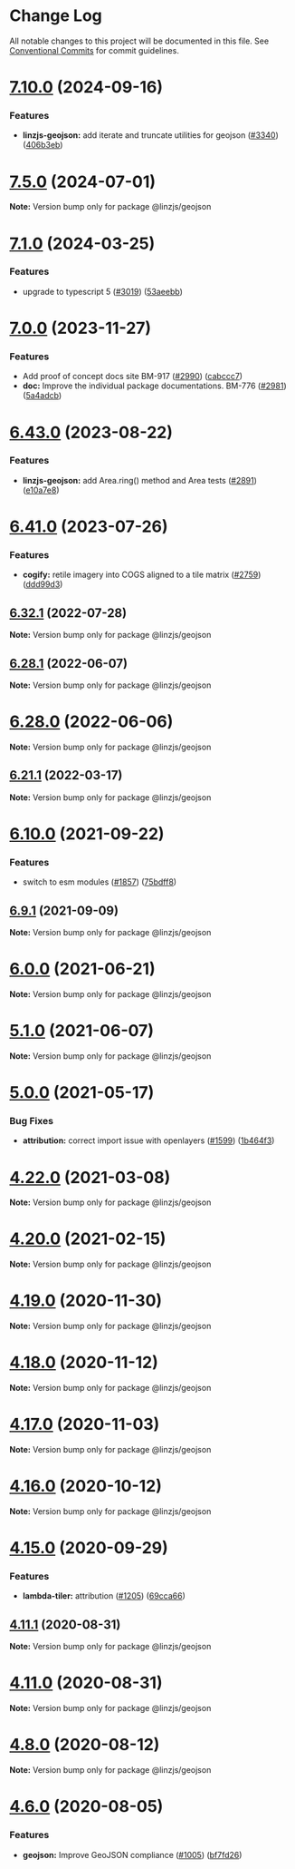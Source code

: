# Change Log

All notable changes to this project will be documented in this file.
See [Conventional Commits](https://conventionalcommits.org) for commit guidelines.

# [7.10.0](https://github.com/linz/basemaps/compare/v7.9.0...v7.10.0) (2024-09-16)


### Features

* **linzjs-geojson:** add iterate and truncate utilities for geojson ([#3340](https://github.com/linz/basemaps/issues/3340)) ([406b3eb](https://github.com/linz/basemaps/commit/406b3ebbe1f7101b7f64ed090abc52d3c9aea7c9))





# [7.5.0](https://github.com/linz/basemaps/compare/v7.4.0...v7.5.0) (2024-07-01)

**Note:** Version bump only for package @linzjs/geojson





# [7.1.0](https://github.com/linz/basemaps/compare/v7.0.0...v7.1.0) (2024-03-25)


### Features

* upgrade to typescript 5 ([#3019](https://github.com/linz/basemaps/issues/3019)) ([53aeebb](https://github.com/linz/basemaps/commit/53aeebbf07f173ac01aab0300d6e430159817c7e))





# [7.0.0](https://github.com/linz/basemaps/compare/v6.46.0...v7.0.0) (2023-11-27)


### Features

* Add proof of concept docs site BM-917 ([#2990](https://github.com/linz/basemaps/issues/2990)) ([cabccc7](https://github.com/linz/basemaps/commit/cabccc730de0c0016e9d102dc8df6acbf1510e00))
* **doc:** Improve the individual package documentations. BM-776 ([#2981](https://github.com/linz/basemaps/issues/2981)) ([5a4adcb](https://github.com/linz/basemaps/commit/5a4adcbbff15857a6f4c315d54280d542f785fec))





# [6.43.0](https://github.com/linz/basemaps/compare/v6.42.1...v6.43.0) (2023-08-22)


### Features

* **linzjs-geojson:** add Area.ring() method and Area tests ([#2891](https://github.com/linz/basemaps/issues/2891)) ([e10a7e8](https://github.com/linz/basemaps/commit/e10a7e8c921dc3f90127c917d946c342b29760c1))





# [6.41.0](https://github.com/linz/basemaps/compare/v6.40.0...v6.41.0) (2023-07-26)


### Features

* **cogify:** retile imagery into COGS aligned to a tile matrix ([#2759](https://github.com/linz/basemaps/issues/2759)) ([ddd99d3](https://github.com/linz/basemaps/commit/ddd99d3548c65ec4ce5b7c608d6bf9360f053635))





## [6.32.1](https://github.com/linz/basemaps/compare/v6.32.0...v6.32.1) (2022-07-28)

**Note:** Version bump only for package @linzjs/geojson





## [6.28.1](https://github.com/linz/basemaps/compare/v6.28.0...v6.28.1) (2022-06-07)

**Note:** Version bump only for package @linzjs/geojson





# [6.28.0](https://github.com/linz/basemaps/compare/v6.27.0...v6.28.0) (2022-06-06)

**Note:** Version bump only for package @linzjs/geojson





## [6.21.1](https://github.com/linz/basemaps/compare/v6.21.0...v6.21.1) (2022-03-17)

**Note:** Version bump only for package @linzjs/geojson





# [6.10.0](https://github.com/linz/basemaps/compare/v6.9.1...v6.10.0) (2021-09-22)


### Features

* switch to esm modules ([#1857](https://github.com/linz/basemaps/issues/1857)) ([75bdff8](https://github.com/linz/basemaps/commit/75bdff8da35104f10f6b6ecf58a2c6006245af6e))





## [6.9.1](https://github.com/linz/basemaps/compare/v6.9.0...v6.9.1) (2021-09-09)

**Note:** Version bump only for package @linzjs/geojson





# [6.0.0](https://github.com/linz/basemaps/compare/v5.2.0...v6.0.0) (2021-06-21)

**Note:** Version bump only for package @linzjs/geojson





# [5.1.0](https://github.com/linz/basemaps/compare/v5.0.3...v5.1.0) (2021-06-07)

**Note:** Version bump only for package @linzjs/geojson





# [5.0.0](https://github.com/linz/basemaps/compare/v4.24.0...v5.0.0) (2021-05-17)


### Bug Fixes

* **attribution:** correct import issue with openlayers  ([#1599](https://github.com/linz/basemaps/issues/1599)) ([1b464f3](https://github.com/linz/basemaps/commit/1b464f381a81448769521543787c060ef9b3efcf))





# [4.22.0](https://github.com/linz/basemaps/compare/v4.21.0...v4.22.0) (2021-03-08)

**Note:** Version bump only for package @linzjs/geojson





# [4.20.0](https://github.com/linz/basemaps/compare/v4.19.0...v4.20.0) (2021-02-15)

**Note:** Version bump only for package @linzjs/geojson





# [4.19.0](https://github.com/linz/basemaps/compare/v4.18.0...v4.19.0) (2020-11-30)

**Note:** Version bump only for package @linzjs/geojson





# [4.18.0](https://github.com/linz/basemaps/compare/v4.17.0...v4.18.0) (2020-11-12)

**Note:** Version bump only for package @linzjs/geojson





# [4.17.0](https://github.com/linz/basemaps/compare/v4.16.0...v4.17.0) (2020-11-03)

**Note:** Version bump only for package @linzjs/geojson





# [4.16.0](https://github.com/linz/basemaps/compare/v4.15.0...v4.16.0) (2020-10-12)

**Note:** Version bump only for package @linzjs/geojson





# [4.15.0](https://github.com/linz/basemaps/compare/v4.14.0...v4.15.0) (2020-09-29)


### Features

* **lambda-tiler:** attribution ([#1205](https://github.com/linz/basemaps/issues/1205)) ([69cca66](https://github.com/linz/basemaps/commit/69cca66d901a23f01868ce6fedc8991f01c55de2))





## [4.11.1](https://github.com/linz/basemaps/compare/v4.11.0...v4.11.1) (2020-08-31)

**Note:** Version bump only for package @linzjs/geojson





# [4.11.0](https://github.com/linz/basemaps/compare/v4.10.0...v4.11.0) (2020-08-31)

**Note:** Version bump only for package @linzjs/geojson





# [4.8.0](https://github.com/linz/basemaps/compare/v4.7.1...v4.8.0) (2020-08-12)

**Note:** Version bump only for package @linzjs/geojson





# [4.6.0](https://github.com/linz/basemaps/compare/v4.5.0...v4.6.0) (2020-08-05)


### Features

* **geojson:** Improve GeoJSON compliance ([#1005](https://github.com/linz/basemaps/issues/1005)) ([bf7fd26](https://github.com/linz/basemaps/commit/bf7fd26cf2b08d6417a0c710b821648e9f7c9b9a))
